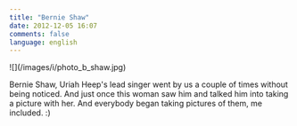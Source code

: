 ```yaml
---
title: "Bernie Shaw"
date: 2012-12-05 16:07
comments: false
language: english
---
```


<div class="fotorama" data-width="100%" data-allowfullscreen="native">
    ![](/images/i/photo_b_shaw.jpg)
</div>

Bernie Shaw, Uriah Heep's lead singer went by us a couple of times without being noticed. And just once this woman saw him and talked him into taking a picture with her. And everybody began taking pictures of them, me included. :)
